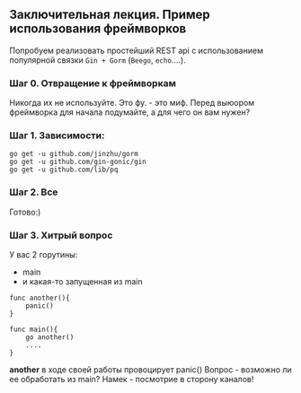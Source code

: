 ## Заключительная лекция. Пример использования фреймворков

Попробуем реализовать простейший REST api с использованием популярной связки ```Gin + Gorm``` (```Beego```, ```echo```....).

### Шаг 0. Отвращение к фреймворкам
Никогда их не используйте. Это фу. - это миф. Перед выюором фреймворка для начала подумайте, а для чего он вам нужен? 

### Шаг 1. Зависимости:
```
go get -u github.com/jinzhu/gorm
go get -u github.com/gin-gonic/gin
go get -u github.com/lib/pq 
```

### Шаг 2. Все
Готово:)

### Шаг 3. Хитрый вопрос
У вас 2 горутины:
* main
* и какая-то запущенная из main
```
func another(){
    panic()
}

func main(){
    go another()
    ....
}
```
**another** в ходе своей работы провоцирует panic()
Вопрос - возможно ли ее обработать из main? Намек - посмотрие в сторону каналов!